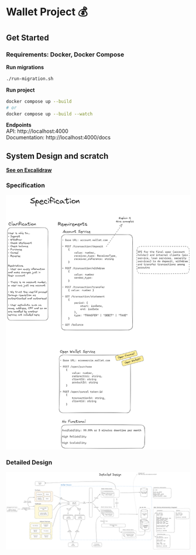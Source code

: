 # Wallet Project 💰

## Get Started
### Requirements: Docker, Docker Compose

**Run migrations**
```bash
./run-migration.sh
```

**Run project**
```bash
docker compose up --build
# or
docker compose up --build --watch
```

**Endpoints**  
API: http://localhost:4000  
Documentation: http://localhost:4000/docs

## System Design and scratch
[**See on Excalidraw**](https://excalidraw.com/#json=NPTQP2bL3_ZK85PQU2Tkj,r6k8aKETWiftosAir89ylg)

### Specification
![](/assets/wallet-spec.png)

### Detailed Design
![](/assets/wallet-detailed-design.png)

